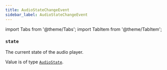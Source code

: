 ```yaml
---
title: AudioStateChangeEvent
sidebar_label: AudioStateChangeEvent
---
```

import Tabs from '@theme/Tabs';
import TabItem from '@theme/TabItem';

### `state`

The current state of the audio player.

Value is of type [`AudioState`](/docs/reference/types/audiostate).

